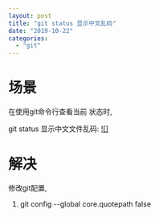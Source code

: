 ```yaml
---
layout: post
title: "git status 显示中文乱码"
date: "2019-10-22"
categories: 
  - "git"
---
```


# 场景

在使用git命令行查看当前 状态时,

git status 显示中文文件乱码: [![]](http://127.0.0.1/?attachment_id=2755)

# 解决

修改git配置,

1. git config \--global core.quotepath false
